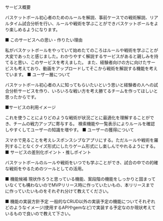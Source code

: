 サービス概要

バスケットボール初心者のためのルールを解説、事前ケースでの戦術解説、リアルタイム試合分析を行い、ルールや戦術を学ぶことができバスケットボールをより楽しめるようになります。

■ このサービスへの思い・作りたい理由

私がバスケットボールをやっていて始めたてのころはルールや戦術を学ぶことが大変であったと感じました。わかりやすく解説するサービスがあると親しみを持てると思い、このサービスを考えました。
また、経験者向けの方に向けたサービスも考えており、動画をアップロードしてそこから戦術を解説する機能を考えています。
■ ユーザー層について

バスケットボール初心者の人に知ってもらいたいという思いと経験者の人への試合分析サービスを作り、いろいろな戦い方を考え勝てるチームを作ってほしいと思ったからです。

■サービスの利用イメージ

これを使うことによりどのような戦術が状況ごとに最適化を理解することができ、チームの戦力アップに寄与する。
検索機能や一覧表示によりルールを確認しやすくしてユーザーの知識を増やす。
■ ユーザーの獲得について

スマホで見ることを考えレスポンスシブなアプリにする。ただルールや戦術を羅列することなくクイズ形式にしたりゲーム形式にし楽しんでやれるようにする。
■ サービスの差別化ポイント・推しポイント

バスケットボールのルールや戦術をいつでも学ぶことができ、試合の中での的確な戦術をやるためのツールとしての活用。

■ 機能候補
現状作ろうと思っている機能、案段階の機能をしっかりと固まっていなくても構わないのでMVPリリース時に作っていたいもの、本リリースまでに作っていたいものをそれぞれ分けて教えてください。

■ 機能の実装方針予定
一般的なCRUD以外の実装予定の機能についてそれぞれどのようなイメージ(使用するAPIやgemなど)で実装する予定なのか現状考えているもので良いので教えて下さい。
